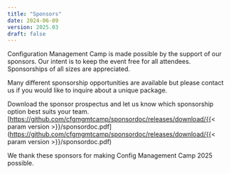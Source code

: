 ```yaml
---
title: "Sponsors"
date: 2024-06-09
version: 2025.03
draft: false
---
```


Configuration Management Camp is made possible by the support of our sponsors.
Our intent is to keep the event free for all attendees.
Sponsorships of all sizes are appreciated.

Many different sponsorship opportunities are available but please contact us if you would like to inquire about a unique package.

Download the sponsor prospectus and let us know which sponsorship option best suits your team.  
[https://github.com/cfgmgmtcamp/sponsordoc/releases/download/{{< param version >}}/sponsordoc.pdf](https://github.com/cfgmgmtcamp/sponsordoc/releases/download/{{< param version >}}/sponsordoc.pdf)

We thank these sponsors for making Config Management Camp 2025 possible.
